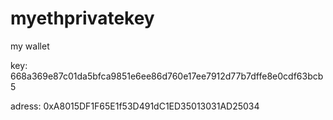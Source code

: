 # myethprivatekey
my wallet
 
key:
668a369e87c01da5bfca9851e6ee86d760e17ee7912d77b7dffe8e0cdf63bcb5
 
 
adress:
0xA8015DF1F65E1f53D491dC1ED35013031AD25034
